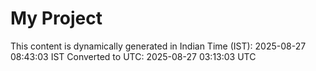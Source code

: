 # My Project

This content is dynamically generated in Indian Time (IST): 2025-08-27 08:43:03 IST
Converted to UTC: 2025-08-27 03:13:03 UTC
